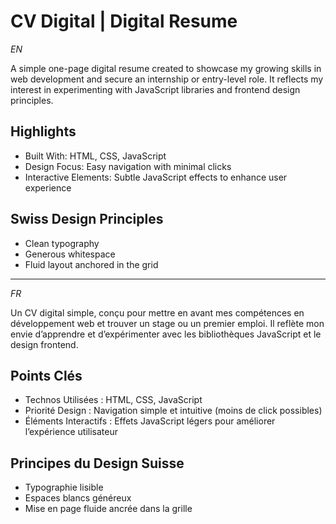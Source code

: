 # CV Digital | Digital Resume
_EN_

A simple one-page digital resume created to showcase my growing skills in web development and secure an internship or entry-level role. It reflects my interest in experimenting with JavaScript libraries and frontend design principles.

## Highlights
- Built With: HTML, CSS, JavaScript
- Design Focus: Easy navigation with minimal clicks
- Interactive Elements: Subtle JavaScript effects to enhance user experience
  
## Swiss Design Principles
- Clean typography
- Generous whitespace
- Fluid layout anchored in the grid

__________________________________________________________________________________

_FR_

Un CV digital simple, conçu pour mettre en avant mes compétences en développement web et trouver un stage ou un premier emploi. Il reflète mon envie d’apprendre et d’expérimenter avec les bibliothèques JavaScript et le design frontend.

## Points Clés
- Technos Utilisées : HTML, CSS, JavaScript
- Priorité Design : Navigation simple et intuitive (moins de click possibles)
- Éléments Interactifs : Effets JavaScript légers pour améliorer l’expérience utilisateur
  
## Principes du Design Suisse 
- Typographie lisible
- Espaces blancs généreux
- Mise en page fluide ancrée dans la grille

